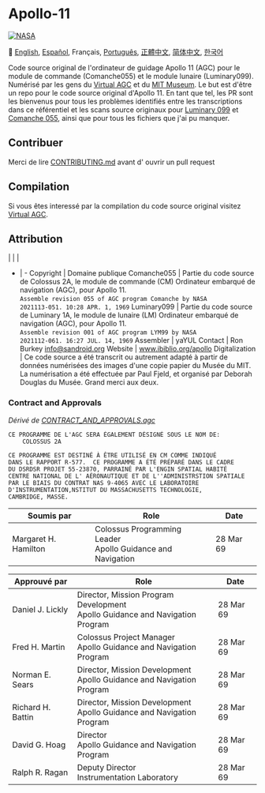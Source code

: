 # Apollo-11
[![NASA][1]][2]

:crossed_flags:
[English][EN],
[Español][ES],
Français,
[Português][PT_BR],
[正體中文][ZH_TW],
[简体中文][ZH_CN],
[한국어][KO_KR]

[EN]:README.md
[ES]:README.es.md
[FR]:README.fr.md
[PT_BR]:README.pt_br.md
[ZH_TW]:README.zh_tw.md
[ZH_CN]:README.zh_cn.md
[KO_KR]:README.ko_kr.md

Code source original de l'ordinateur de guidage Apollo 11 (AGC) pour le module de commande (Comanche055) et le module lunaire (Luminary099). Numérisé par les gens du [Virtual AGC][3] et du [MIT Museum][4]. Le but est d'être un repo pour le code source original d'Apollo 11. En tant que tel, les PR sont les bienvenus pour tous les problèmes identifiés entre les transcriptions dans ce référentiel et les scans source originaux pour [Luminary 099][5] et [Comanche 055][6], ainsi que pour tous les fichiers que j'ai pu manquer.

## Contribuer
Merci de lire [CONTRIBUTING.md][7] avant d' ouvrir un pull request

## Compilation
Si vous êtes interessé par la compilation du code source original visitez [Virtual AGC][8].

## Attribution

| | |
- | -
Copyright      | Domaine publique
Comanche055    | Partie du code source de Colossus 2A, le module de commande (CM) Ordinateur embarqué de navigation (AGC), pour Apollo 11.<br>`Assemble revision 055 of AGC program Comanche by NASA`<br>`2021113-051. 10:28 APR. 1, 1969`
Luminary099    | Partie du code source de Luminary 1A, le module de lunaire (LM) Ordinateur embarqué de navigation (AGC), pour Apollo 11.<br>`Assemble revision 001 of AGC program LYM99 by NASA`<br>`2021112-061. 16:27 JUL. 14, 1969`
Assembler      | yaYUL
Contact        | Ron Burkey <info@sandroid.org>
Website        | www.ibiblio.org/apollo
Digitalization | Ce code source a été transcrit ou autrement adapté à partir de données numérisées des images d'une copie papier du Musée du MIT. La numérisation a été effectuée par Paul Fjeld, et organisé par Deborah Douglas du Musée. Grand merci aux deux.

### Contract and Approvals
*Dérivé de [CONTRACT_AND_APPROVALS.agc]*

```plain
CE PROGRAMME DE L'AGC SERA ÉGALEMENT DÉSIGNÉ SOUS LE NOM DE:
    COLOSSUS 2A

CE PROGRAMME EST DESTINÉ À ÊTRE UTILISÉ EN CM COMME INDIQUÉ
DANS LE RAPPORT R-577.  CE PROGRAMME A ÉTÉ PRÉPARÉ DANS LE CADRE
DU DSRDSR PROJET 55-23870, PARRAINÉ PAR L'ENGIN SPATIAL HABITÉ
CENTRE NATIONAL DE L' AÉRONAUTIQUE ET DE L''ADMINISTRSTION SPATIALE
PAR LE BIAIS DU CONTRAT NAS 9-4065 AVEC LE LABORATOIRE
D'INSTRUMENTATION,NSTITUT DU MASSACHUSETTS TECHNOLOGIE,
CAMBRIDGE, MASSE.
```

Soumis par            | Role | Date
--------------------- | ---- | ----
Margaret H. Hamilton  | Colossus Programming Leader<br>Apollo Guidance and Navigation | 28 Mar 69

Approuvé par       | Role | Date
------------------ | ---- | ----
Daniel J. Lickly   | Director, Mission Program Development<br>Apollo Guidance and Navigation Program | 28 Mar 69
Fred H. Martin     | Colossus Project Manager<br>Apollo Guidance and Navigation Program | 28 Mar 69
Norman E. Sears    | Director, Mission Development<br>Apollo Guidance and Navigation Program | 28 Mar 69
Richard H. Battin  | Director, Mission Development<br>Apollo Guidance and Navigation Program | 28 Mar 69
David G. Hoag      | Director<br>Apollo Guidance and Navigation Program | 28 Mar 69
Ralph R. Ragan     | Deputy Director<br>Instrumentation Laboratory | 28 Mar 69

[CONTRACT_AND_APPROVALS.agc]:https://github.com/chrislgarry/Apollo-11/blob/chrislgarry-sourcecode-index/Comanche055/CONTRACT_AND_APPROVALS.agc
[1]:https://cdn.rawgit.com/aleen42/badges/c9246f74/src/nasa.svg
[2]:https://www.nasa.gov/mission_pages/apollo/missions/apollo11.html
[3]:http://www.ibiblio.org/apollo/
[4]:http://web.mit.edu/museum/
[5]:http://www.ibiblio.org/apollo/ScansForConversion/Luminary099/
[6]:http://www.ibiblio.org/apollo/ScansForConversion/Comanche055/
[7]:https://github.com/chrislgarry/Apollo-11/blob/master/CONTRIBUTING.md
[8]:https://github.com/rburkey2005/virtualagc
